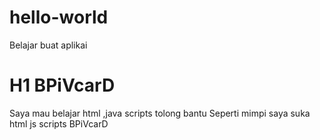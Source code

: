 # hello-world
Belajar buat aplikai

# H1 BPiVcarD
Saya mau belajar html ,java scripts tolong bantu 
Seperti mimpi saya suka html js scripts
BPiVcarD
